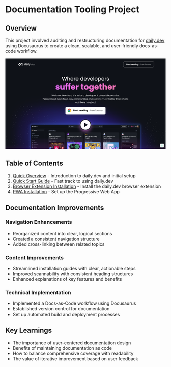 # Documentation Tooling Project

## Overview
This project involved auditing and restructuring documentation for [daily.dev](https://daily.dev) using Docusaurus to create a clean, scalable, and user-friendly docs-as-code workflow.

![daily.dev homepage](../../static/img/daily-dev-homepage.png)

## Table of Contents

1. [Quick Overview](quick-overview) - Introduction to daily.dev and initial setup
2. [Quick Start Guide](guides/quick-start-guide) - Fast track to using daily.dev
3. [Browser Extension Installation](guides/browser-extension-installation-guide) - Install the daily.dev browser extension
4. [PWA Installation](guides/pwa-installation-guide) - Set up the Progressive Web App

## Documentation Improvements

### Navigation Enhancements
- Reorganized content into clear, logical sections
- Created a consistent navigation structure
- Added cross-linking between related topics

### Content Improvements
- Streamlined installation guides with clear, actionable steps
- Improved scannability with consistent heading structures
- Enhanced explanations of key features and benefits

### Technical Implementation
- Implemented a Docs-as-Code workflow using Docusaurus
- Established version control for documentation
- Set up automated build and deployment processes

## Key Learnings
- The importance of user-centered documentation design
- Benefits of maintaining documentation as code
- How to balance comprehensive coverage with readability
- The value of iterative improvement based on user feedback
